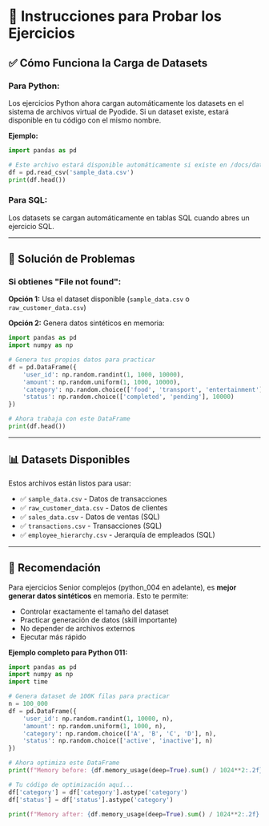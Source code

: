 # 📝 Instrucciones para Probar los Ejercicios

## ✅ Cómo Funciona la Carga de Datasets

### Para Python:
Los ejercicios Python ahora cargan automáticamente los datasets en el sistema de archivos virtual de Pyodide. Si un dataset existe, estará disponible en tu código con el mismo nombre.

**Ejemplo:**
```python
import pandas as pd

# Este archivo estará disponible automáticamente si existe en /docs/datasets/
df = pd.read_csv('sample_data.csv')
print(df.head())
```

### Para SQL:
Los datasets se cargan automáticamente en tablas SQL cuando abres un ejercicio SQL.

---

## 🔧 Solución de Problemas

### Si obtienes "File not found":

**Opción 1:** Usa el dataset disponible (`sample_data.csv` o `raw_customer_data.csv`)

**Opción 2:** Genera datos sintéticos en memoria:
```python
import pandas as pd
import numpy as np

# Genera tus propios datos para practicar
df = pd.DataFrame({
    'user_id': np.random.randint(1, 1000, 10000),
    'amount': np.random.uniform(1, 1000, 10000),
    'category': np.random.choice(['food', 'transport', 'entertainment'], 10000),
    'status': np.random.choice(['completed', 'pending'], 10000)
})

# Ahora trabaja con este DataFrame
print(df.head())
```

---

## 📊 Datasets Disponibles

Estos archivos están listos para usar:
- ✅ `sample_data.csv` - Datos de transacciones
- ✅ `raw_customer_data.csv` - Datos de clientes
- ✅ `sales_data.csv` - Datos de ventas (SQL)
- ✅ `transactions.csv` - Transacciones (SQL)
- ✅ `employee_hierarchy.csv` - Jerarquía de empleados (SQL)

---

## 🎯 Recomendación

Para ejercicios Senior complejos (python_004 en adelante), es **mejor generar datos sintéticos** en memoria. Esto te permite:
- Controlar exactamente el tamaño del dataset
- Practicar generación de datos (skill importante)
- No depender de archivos externos
- Ejecutar más rápido

**Ejemplo completo para Python 011:**
```python
import pandas as pd
import numpy as np
import time

# Genera dataset de 100K filas para practicar
n = 100_000
df = pd.DataFrame({
    'user_id': np.random.randint(1, 10000, n),
    'amount': np.random.uniform(1, 1000, n),
    'category': np.random.choice(['A', 'B', 'C', 'D'], n),
    'status': np.random.choice(['active', 'inactive'], n)
})

# Ahora optimiza este DataFrame
print(f"Memory before: {df.memory_usage(deep=True).sum() / 1024**2:.2f} MB")

# Tu código de optimización aquí...
df['category'] = df['category'].astype('category')
df['status'] = df['status'].astype('category')

print(f"Memory after: {df.memory_usage(deep=True).sum() / 1024**2:.2f} MB")
```
